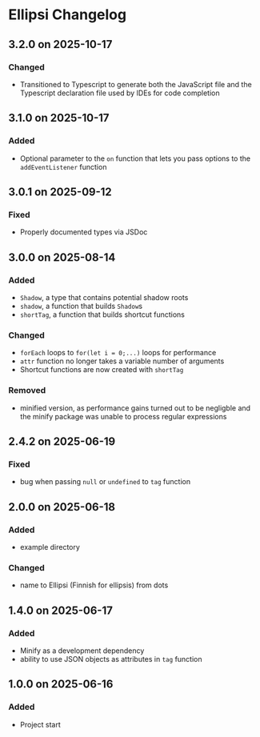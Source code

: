 # Ellipsi Changelog

## 3.2.0 on 2025-10-17

### Changed

- Transitioned to Typescript to generate both the JavaScript file and the
  Typescript declaration file used by IDEs for code completion

## 3.1.0 on 2025-10-17

### Added

- Optional parameter to the `on` function that lets you pass options to the
  `addEventListener` function

## 3.0.1 on 2025-09-12

### Fixed

- Properly documented types via JSDoc

## 3.0.0 on 2025-08-14

### Added

- `Shadow`, a type that contains potential shadow roots
- `shadow`, a function that builds `Shadow`s
- `shortTag`, a function that builds shortcut functions

### Changed

- `forEach` loops to `for(let i = 0;...)` loops for performance
- `attr` function no longer takes a variable number of arguments
- Shortcut functions are now created with `shortTag`

### Removed

- minified version, as performance gains turned out to be negligble and the
  minify package was unable to process regular expressions

## 2.4.2 on 2025-06-19

### Fixed

- bug when passing `null` or `undefined` to `tag` function

## 2.0.0 on 2025-06-18

### Added

- example directory

### Changed

- name to Ellipsi (Finnish for ellipsis) from dots

## 1.4.0 on 2025-06-17

### Added

- Minify as a development dependency
- ability to use JSON objects as attributes in `tag` function

## 1.0.0 on 2025-06-16

### Added

- Project start
